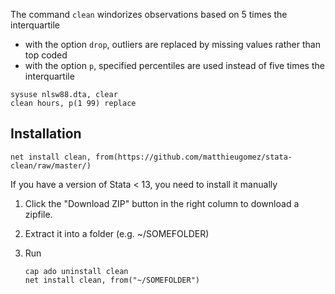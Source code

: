 The command `clean` windorizes observations based on 5 times the interquartile

- with the option `drop`, outliers are replaced by missing values rather than top coded
- with the option `p`, specified percentiles are used instead of five times the interquartile

```
sysuse nlsw88.dta, clear
clean hours, p(1 99) replace
```


## Installation
```
net install clean, from(https://github.com/matthieugomez/stata-clean/raw/master/)
```

If you have a version of Stata < 13, you need to install it manually

1. Click the "Download ZIP" button in the right column to download a zipfile. 
2. Extract it into a folder (e.g. ~/SOMEFOLDER)
3. Run

	```
	cap ado uninstall clean
	net install clean, from("~/SOMEFOLDER")
	```